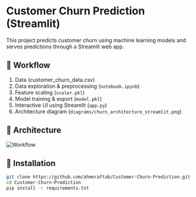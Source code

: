 # Customer Churn Prediction (Streamlit)

This project predicts customer churn using machine learning models and serves predictions through a Streamlit web app.

## 🚀 Workflow
1. Data (customer_churn_data.csv)
2. Data exploration & preprocessing (`notebook.ipynb`)
3. Feature scaling (`scaler.pkl`)
4. Model training & export (`model.pkl`)
5. Interactive UI using Streamlit (`app.py`)
6. Architecture diagram (`diagrams/churn_architecture_streamlit.png`)

## 📸 Architecture
![Workflow](diagrams/churn_architecture_streamlit.png)

## 🔧 Installation
```bash
git clone https://github.com/ahmeraftab/Customer-Churn-Prediction.git
cd Customer-Churn-Prediction
pip install -r requirements.txt

